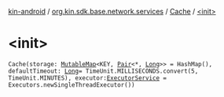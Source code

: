 [kin-android](../../index.md) / [org.kin.sdk.base.network.services](../index.md) / [Cache](index.md) / [&lt;init&gt;](./-init-.md)

# &lt;init&gt;

`Cache(storage: `[`MutableMap`](https://kotlinlang.org/api/latest/jvm/stdlib/kotlin.collections/-mutable-map/index.html)`<KEY, `[`Pair`](https://kotlinlang.org/api/latest/jvm/stdlib/kotlin/-pair/index.html)`<*, `[`Long`](https://kotlinlang.org/api/latest/jvm/stdlib/kotlin/-long/index.html)`>> = HashMap(), defaultTimeout: `[`Long`](https://kotlinlang.org/api/latest/jvm/stdlib/kotlin/-long/index.html)` = TimeUnit.MILLISECONDS.convert(5, TimeUnit.MINUTES), executor: `[`ExecutorService`](https://docs.oracle.com/javase/6/docs/api/java/util/concurrent/ExecutorService.html)` = Executors.newSingleThreadExecutor())`